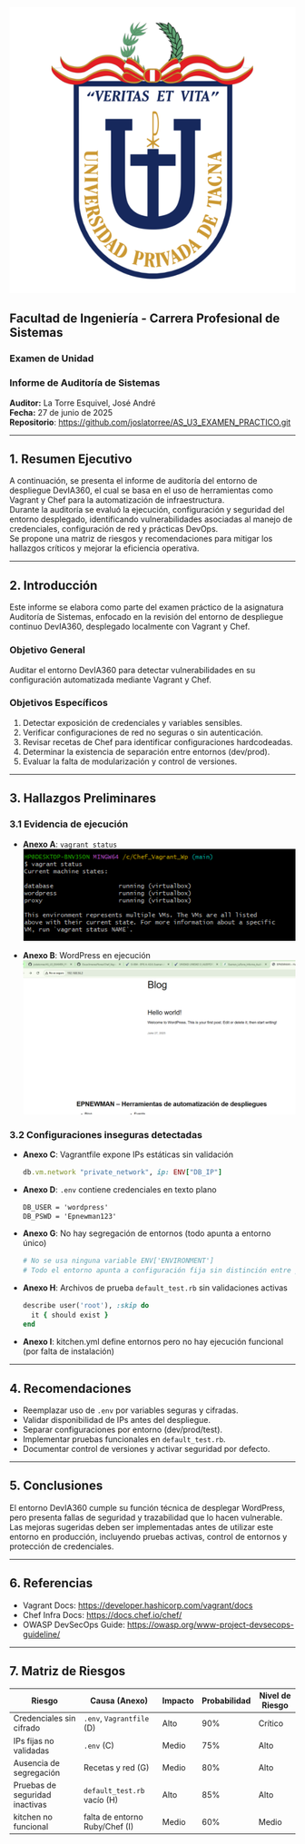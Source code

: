 
![Captura de WordPress](evidencias/logoupt.png)

## Facultad de Ingeniería - Carrera Profesional de Sistemas  
### Examen de Unidad  
### Informe de Auditoría de Sistemas  
**Auditor:** La Torre Esquivel, José André  
**Fecha:** 27 de junio de 2025  
**Repositorio**: https://github.com/joslatorree/AS_U3_EXAMEN_PRACTICO.git

---

## 1. Resumen Ejecutivo

A continuación, se presenta el informe de auditoría del entorno de despliegue DevIA360, el cual se basa en el uso de herramientas como Vagrant y Chef para la automatización de infraestructura.  
Durante la auditoría se evaluó la ejecución, configuración y seguridad del entorno desplegado, identificando vulnerabilidades asociadas al manejo de credenciales, configuración de red y prácticas DevOps.  
Se propone una matriz de riesgos y recomendaciones para mitigar los hallazgos críticos y mejorar la eficiencia operativa.

---

## 2. Introducción

Este informe se elabora como parte del examen práctico de la asignatura Auditoría de Sistemas, enfocado en la revisión del entorno de despliegue continuo DevIA360, desplegado localmente con Vagrant y Chef.

### Objetivo General
Auditar el entorno DevIA360 para detectar vulnerabilidades en su configuración automatizada mediante Vagrant y Chef.

### Objetivos Específicos
1. Detectar exposición de credenciales y variables sensibles.
2. Verificar configuraciones de red no seguras o sin autenticación.
3. Revisar recetas de Chef para identificar configuraciones hardcodeadas.
4. Determinar la existencia de separación entre entornos (dev/prod).
5. Evaluar la falta de modularización y control de versiones.

---

## 3. Hallazgos Preliminares

### 3.1 Evidencia de ejecución

- **Anexo A**: `vagrant status`
  ![Anexo A](evidencias/A.PNG)

- **Anexo B**: WordPress en ejecución
  ![Anexo B](evidencias/B.PNG)

### 3.2 Configuraciones inseguras detectadas

- **Anexo C**: Vagrantfile expone IPs estáticas sin validación
  ```ruby
  db.vm.network "private_network", ip: ENV["DB_IP"]
  ```

- **Anexo D**: `.env` contiene credenciales en texto plano
  ```env
  DB_USER = 'wordpress'
  DB_PSWD = 'Epnewman123'
  ```

- **Anexo G**: No hay segregación de entornos (todo apunta a entorno único)
  ```ruby
  # No se usa ninguna variable ENV['ENVIRONMENT']
  # Todo el entorno apunta a configuración fija sin distinción entre producción y desarrollo
  ```

- **Anexo H**: Archivos de prueba `default_test.rb` sin validaciones activas
  ```ruby
  describe user('root'), :skip do
    it { should exist }
  end
  ```

- **Anexo I**: kitchen.yml define entornos pero no hay ejecución funcional (por falta de instalación)

---

## 4. Recomendaciones

- Reemplazar uso de `.env` por variables seguras y cifradas.
- Validar disponibilidad de IPs antes del despliegue.
- Separar configuraciones por entorno (dev/prod/test).
- Implementar pruebas funcionales en `default_test.rb`.
- Documentar control de versiones y activar seguridad por defecto.

---

## 5. Conclusiones

El entorno DevIA360 cumple su función técnica de desplegar WordPress, pero presenta fallas de seguridad y trazabilidad que lo hacen vulnerable.  
Las mejoras sugeridas deben ser implementadas antes de utilizar este entorno en producción, incluyendo pruebas activas, control de entornos y protección de credenciales.

---

## 6. Referencias

- Vagrant Docs: https://developer.hashicorp.com/vagrant/docs  
- Chef Infra Docs: https://docs.chef.io/chef/  
- OWASP DevSecOps Guide: https://owasp.org/www-project-devsecops-guideline/

---

## 7. Matriz de Riesgos

| Riesgo                        | Causa (Anexo)             | Impacto | Probabilidad | Nivel de Riesgo |
|------------------------------|---------------------------|---------|--------------|-----------------|
| Credenciales sin cifrado     | `.env`, `Vagrantfile` (D) | Alto    | 90%          | Crítico         |
| IPs fijas no validadas       | `.env` (C)                | Medio   | 75%          | Alto            |
| Ausencia de segregación      | Recetas y red (G)         | Medio   | 80%          | Alto            |
| Pruebas de seguridad inactivas | `default_test.rb` vacío (H) | Alto | 85%          | Alto            |
| kitchen no funcional         | falta de entorno Ruby/Chef (I) | Medio | 60%       | Medio           |
